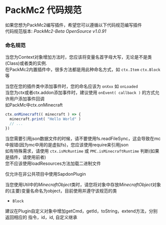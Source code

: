 # PackMc2 代码规范
如果您想为PackMc2编写插件，希望您可以遵循以下代码规范编写插件  
代码规范版本: *PackMc2-Beta OpenSource v1.0.91*

### 命名规范
当您为Context对象增加方法时，您应该将变量名首字母大写，无论是不是类(Class)或者类的实例.  
在PackMc2内置插件中，很多方法都是用此种命名方式，如 `ctx.Item` `ctx.Block` 等

当您在您的插件类中添加事件时，您的命名应该为 `onXxx` 如 `onLoaded`  
当您为ctx或者ctx.addon添加事件时，建议使用 `onEvent( callback )` 的方式允许用户添加事件回调  
如PackMc中ctx.onMinecraft
```js
ctx.onMinecraft(( minecraft ) => {
  minecraft.print( "Hello World" )
  // ...
})
```

当您需要引用json数据文件的时候，请不要使用fs.readFileSync，这会导致在mc中报错(因为mc中用的是虚拟fs)，您应该使用require来引用json  
如有特殊需求，请使用 `ctx.isMcRuntime` 或 `PMC.isMinecraftRuntime` 判断(如果是插件，请使用前者)  
您不应该使用loadResources方法加载二进制文件

仅允许在非公共项目中使用SapdonPlugin

当您使用Util中的*MinecraftObject*类时，请您将对象中存放*MinecraftObject*对象的(主要)变量名命名为object，目前使用并遵守该规范的类
* `Block`

建议在Plugin自定义对象中增加getCmd，getId，toString，extend方法，分别返回相应的 指令，id，id, 自定义继承
